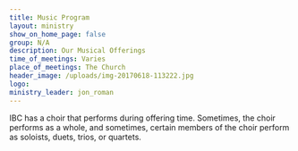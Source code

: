 ```yaml
---
title: Music Program
layout: ministry
show_on_home_page: false
group: N/A
description: Our Musical Offerings
time_of_meetings: Varies
place_of_meetings: The Church
header_image: /uploads/img-20170618-113222.jpg
logo:
ministry_leader: jon_roman
---
```



IBC has a choir that performs during offering time. Sometimes, the choir performs as a whole, and sometimes, certain members of the choir perform as soloists, duets, trios, or quartets.